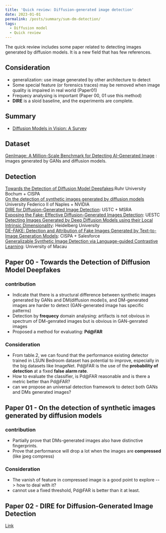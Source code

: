 ```yaml
---
title: 'Quick review: Diffusion-generated image detection'
date: 2023-01-01
permalink: /posts/summary/sum-dm-detection/
tags:
  - Diffusion model
  - Quick review
---
```


The quick review includes some paper related to detecting images generated by diffusion models. It is a new field that has few references.  

## Consideration
- generalization: use image generated by other architecture to detect  
- Some special feature (or forensics traces) may be removed when image quality is impaired in real world (Paper01)
- Frequecy analysing is important (Paper 00, 01 use this method)
- **DIRE** is a sloid baseline, and the experiments are complete.

## Summary
- [Diffusion Models in Vision: A Survey](https://arxiv.org/abs/2209.04747)

## Dataset  
[GenImage: A Million-Scale Benchmark for Detecting AI-Generated Image](https://arxiv.org/abs/2306.08571) : images generated by GANs and diffusion models.  

## Detection  
[Towards the Detection of Diffusion Model Deepfakes](https://arxiv.org/abs/2210.14571):Ruhr University Bochum + CISPA  
[On the detection of synthetic images generated by diffusion models](https://arxiv.org/abs/2211.00680) University Federico II of Naples + NVIDIA  
[DIRE for Diffusion-Generated Image Detection](https://arxiv.org/abs/2303.09295): USTC + MSRA  
[Exposing the Fake: Effective Diffusion-Generated Images Detection](https://arxiv.org/pdf/2307.06272.pdf): UESTC  
[Detecting Images Generated by Deep Diffusion Models using their Local Intrinsic Dimensionality](https://arxiv.org/abs/2307.02347): Heidelberg University  
[DE-FAKE: Detection and Attribution of Fake Images Generated by Text-to-Image Generation Models](https://arxiv.org/abs/2210.06998): CISPA + Salesforce  
[Generalizable Synthetic Image Detection via Language-guided Contrastive Learning](https://arxiv.org/abs/2305.13800): University of Macau

## Paper 00 - Towards the Detection of Diffusion Model Deepfakes  

### contribution  
- Indicate that there is a structural difference between synthetic images generated by GANs and DM(diffusion model)s, and DM-generated images are harder to detect (GAN-generated image has specific patterns)  
- Detection by **frequecy** domain analysing: artifacts is not obvious in spectrum of DM-genrated images but is obvious in GAN-genrated images   
- Proposed a method for evaluating: **Pd@FAR**

### Consideration  
- From table.2, we can found that the performance existing detector trained in LSUN Bedroom dataset has potential to improve, especially in the big datasets like ImageNet. Pd@FAR is the use of
the **probability of detection** at a fixed **false alarm rate**.  
- How to evaluate the classifier, is Pd@FAR reasonable and is there a metric better than Pd@FAR?  
- can we propose an universal detection framework to detect both GANs and DMs generated images?  


## Paper 01 - On the detection of synthetic images generated by diffusion models  

### contribution  
- Partially prove that DMs-generated images also have distinctive fingerprints.  
- Prove that performance will drop a lot when the images are **compressed** (like jpeg compress)

### Consideration    
- The vanish of feature in compressed image is a good point to explore --> how to deal with it?
- cannot use a fixed threshold, Pd@FAR is better than it at least.

## Paper 02 - DIRE for Diffusion-Generated Image Detection  
[Link](/posts/arxiv/DIRE/)  


